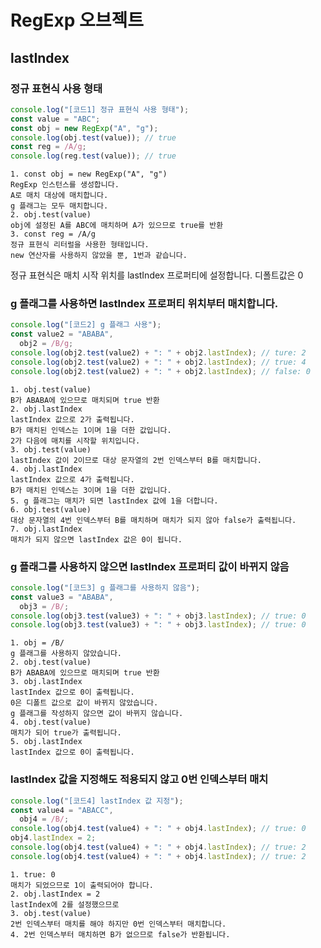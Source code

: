 # RegExp 오브젝트

## lastIndex

### 정규 표현식 사용 형태

```js
console.log("[코드1] 정규 표현식 사용 형태");
const value = "ABC";
const obj = new RegExp("A", "g");
console.log(obj.test(value)); // true
const reg = /A/g;
console.log(reg.test(value)); // true
```

    1. const obj = new RegExp("A", "g")
    RegExp 인스턴스를 생성합니다.
    A로 매치 대상에 매치합니다.
    g 플래그는 모두 매치합니다.
    2. obj.test(value)
    obj에 설정된 A를 ABC에 매치하며 A가 있으므로 true를 반환
    3. const reg = /A/g
    정규 표현식 리터럴을 사용한 형태입니다.
    new 연산자를 사용하지 않았을 뿐, 1번과 같습니다.

정규 표현식은 매치 시작 위치를 lastIndex 프로퍼티에 설정합니다. 디폴트값은 0

### g 플래그를 사용하면 lastIndex 프로퍼티 위치부터 매치합니다.

```js
console.log("[코드2] g 플래그 사용");
const value2 = "ABABA",
  obj2 = /B/g;
console.log(obj2.test(value2) + ": " + obj2.lastIndex); // ture: 2
console.log(obj2.test(value2) + ": " + obj2.lastIndex); // true: 4
console.log(obj2.test(value2) + ": " + obj2.lastIndex); // false: 0
```

    1. obj.test(value)
    B가 ABABA에 있으므로 매치되며 true 반환
    2. obj.lastIndex
    lastIndex 값으로 2가 출력됩니다.
    B가 매치된 인덱스는 1이며 1을 더한 값입니다.
    2가 다음에 매치를 시작할 위치입니다.
    3. obj.test(value)
    lastIndex 값이 2이므로 대상 문자열의 2번 인덱스부터 B를 매치합니다.
    4. obj.lastIndex
    lastIndex 값으로 4가 출력됩니다.
    B가 매치된 인덱스는 3이며 1을 더한 값입니다.
    5. g 플래그는 매치가 되면 lastIndex 값에 1을 더합니다.
    6. obj.test(value)
    대상 문자열의 4번 인덱스부터 B를 매치하며 매치가 되지 않아 false가 출력됩니다.
    7. obj.lastIndex
    매치가 되지 않으면 lastIndex 값은 0이 됩니다.

### g 플래그를 사용하지 않으면 lastIndex 프로퍼티 값이 바뀌지 않음

```js
console.log("[코드3] g 플래그를 사용하지 않음");
const value3 = "ABABA",
  obj3 = /B/;
console.log(obj3.test(value3) + ": " + obj3.lastIndex); // true: 0
console.log(obj3.test(value3) + ": " + obj3.lastIndex); // true: 0
```

    1. obj = /B/
    g 플래그를 사용하지 않았습니다.
    2. obj.test(value)
    B가 ABABA에 있으므로 매치되며 true 반환
    3. obj.lastIndex
    lastIndex 값으로 0이 출력됩니다.
    0은 디폴트 값으로 값이 바뀌지 않았습니다.
    g 플래그를 작성하지 않으면 값이 바뀌지 않습니다.
    4. obj.test(value)
    매치가 되어 true가 출력됩니다.
    5. obj.lastIndex
    lastIndex 값으로 0이 출력됩니다.

### lastIndex 값을 지정해도 적용되지 않고 0번 인덱스부터 매치

```js
console.log("[코드4] lastIndex 값 지정");
const value4 = "ABACC",
  obj4 = /B/;
console.log(obj4.test(value4) + ": " + obj4.lastIndex); // true: 0
obj4.lastIndex = 2;
console.log(obj4.test(value4) + ": " + obj4.lastIndex); // true: 2
console.log(obj4.test(value4) + ": " + obj4.lastIndex); // true: 2
```

    1. true: 0
    매치가 되었으므로 1이 출력되어야 합니다.
    2. obj.lastIndex = 2
    lastIndex에 2를 설정했으므로
    3. obj.test(value)
    2번 인덱스부터 매치를 해야 하지만 0번 인덱스부터 매치합니다.
    4. 2번 인덱스부터 매치하면 B가 없으므로 false가 반환됩니다.
